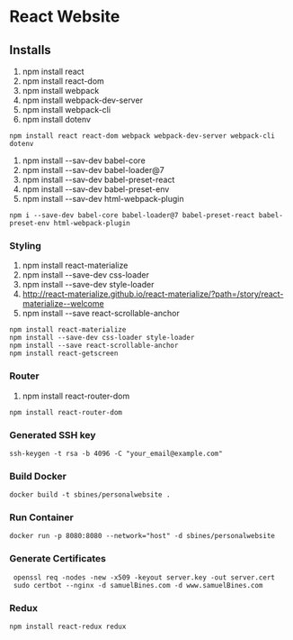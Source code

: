 # React Website


## Installs 
1. npm install react
2. npm install react-dom
3. npm install webpack
4. npm install webpack-dev-server
5. npm install webpack-cli
6. npm install dotenv
```
npm install react react-dom webpack webpack-dev-server webpack-cli dotenv
```
1. npm install --sav-dev babel-core
2. npm install --sav-dev babel-loader@7
3. npm install --sav-dev babel-preset-react
4. npm install --sav-dev babel-preset-env
5. npm install --sav-dev html-webpack-plugin


```
npm i --save-dev babel-core babel-loader@7 babel-preset-react babel-preset-env html-webpack-plugin
```

### Styling 
1. npm install react-materialize
2. npm install --save-dev css-loader
3. npm install --save-dev style-loader
4. http://react-materialize.github.io/react-materialize/?path=/story/react-materialize--welcome 
5. npm install --save react-scrollable-anchor
```
npm install react-materialize
npm install --save-dev css-loader style-loader
npm install --save react-scrollable-anchor
npm install react-getscreen
```
### Router
1. npm install react-router-dom
```
npm install react-router-dom
```

### Generated SSH key
```
ssh-keygen -t rsa -b 4096 -C "your_email@example.com"
```

### Build Docker
```
docker build -t sbines/personalwebsite .
```
### Run Container

```
docker run -p 8080:8080 --network="host" -d sbines/personalwebsite
```

### Generate Certificates
```
 openssl req -nodes -new -x509 -keyout server.key -out server.cert
 sudo certbot --nginx -d samuelBines.com -d www.samuelBines.com
```
### Redux

```
npm install react-redux redux
```